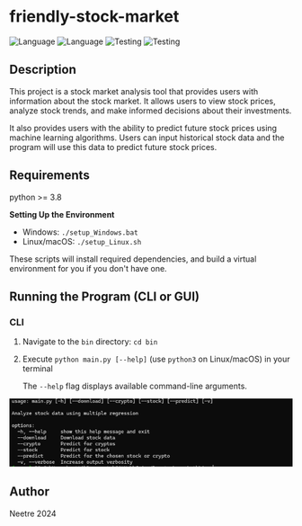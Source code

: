 # friendly-stock-market

![Language](https://img.shields.io/badge/Spellcheck-Pass-green?style=flat)
![Language](https://img.shields.io/badge/Language-Python-yellowgreen?style=flat)
![Testing](https://img.shields.io/badge/PEP8%20Check-Passing-green)
![Testing](https://img.shields.io/badge/Test-Pass-green)

## Description

This project is a stock market analysis tool that provides users with information about the stock market. It allows users to view stock prices, analyze stock trends, and make informed decisions about their investments.

It also provides users with the ability to predict future stock prices using machine learning algorithms. Users can input historical stock data and the program will use this data to predict future stock prices.

## Requirements

python >= 3.8

**Setting Up the Environment**

* Windows: `./setup_Windows.bat`
* Linux/macOS: `./setup_Linux.sh`

These scripts will install required dependencies, and build a virtual environment for you if you don't have one.

## Running the Program (CLI or GUI)

### CLI

1. Navigate to the `bin` directory: `cd bin`

2. Execute `python main.py [--help]` (use `python3` on Linux/macOS) in your terminal

    The `--help` flag displays available command-line arguments.

![Image](./data/img_readme/cli.png)

## Author

Neetre 2024
